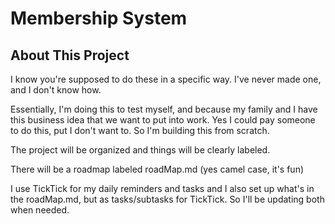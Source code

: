 # Membership System

## About This Project

I know you're supposed to do these in a specific way. I've never made one, and I don't know how.

Essentially, I'm doing this to test myself, and because my family and I have this business idea that we want to put into work. Yes I could pay someone to do this, put I don't want to. So I'm building this from scratch. 


The project will be organized and things will be clearly labeled. 

There will be a roadmap labeled roadMap.md (yes camel case, it's fun)

I use TickTick for my daily reminders and tasks and I also set up what's in the roadMap.md, but as tasks/subtasks for TickTick. So I'll be updating both when needed. 